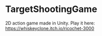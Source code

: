 # TargetShootingGame

2D action game made in Unity. Play it here: https://whiskeyclone.itch.io/ricochet-3000
